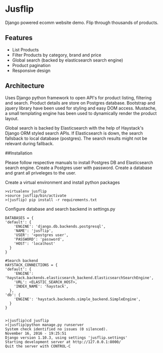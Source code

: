 # Jusflip
Django powered ecomm website demo. Flip through thousands of products.

## Features
- List Products
- Filter Products by category, brand and price
- Global search (backed by elasticsearch search engine)
- Product pagination
- Responsive design

## Architecture

Uses Django python framework to open API's for product listing, filtering and search.
Product details are store on Postgres database. Bootstrap and jquery library have been used for styling and easy DOM access.
Mustache, a small templating engine has been used to dynamically render the product layout.

Global search is backed by Elasticsearch with the help of Haystack's Django ORM styled search APIs.
If Elasticsearch is down, the search fallsback to local database (postgres). 
The search results might not be relevant during fallback.

##Installation

Please follow respective manuals to install Postgres DB and Elasticsearch search engine.
Create a Postgres user with password. Create a database and grant all priveleges to the user.

Create a virtual environment and install python packages

    >virtualenv jusflip
    >source jusflip/bin/activate
    >(jusflip) pip install -r requirements.txt

Configure database and search backend in settings.py

    DATABASES = {
    'default': {
        'ENGINE': 'django.db.backends.postgresql',
        'NAME': 'jusflip',
        'USER': '<postgres user',
        'PASSWORD': 'password',
        'HOST': 'localhost'
      }
    }
    
    #Search backend
    HAYSTACK_CONNECTIONS = {
    'default': {
        'ENGINE': 'haystack.backends.elasticsearch_backend.ElasticsearchSearchEngine',
        'URL': <ELASTIC_SEARCH_HOST>,
        'INDEX_NAME': 'haystack',
      },
    'db': {
        'ENGINE': 'haystack.backends.simple_backend.SimpleEngine',
      }
    }


    >(jusflip)cd jusflip
    >(jusflip)python manage.py runserver
    System check identified no issues (0 silenced).
    November 16, 2016 - 19:25:51
    Django version 1.10.3, using settings 'jusflip.settings'
    Starting development server at http://127.0.0.1:8000/
    Quit the server with CONTROL-C
